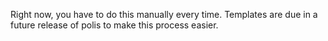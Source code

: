 Right now, you have to do this manually every time. Templates are due in a future release of polis to make this process easier.
